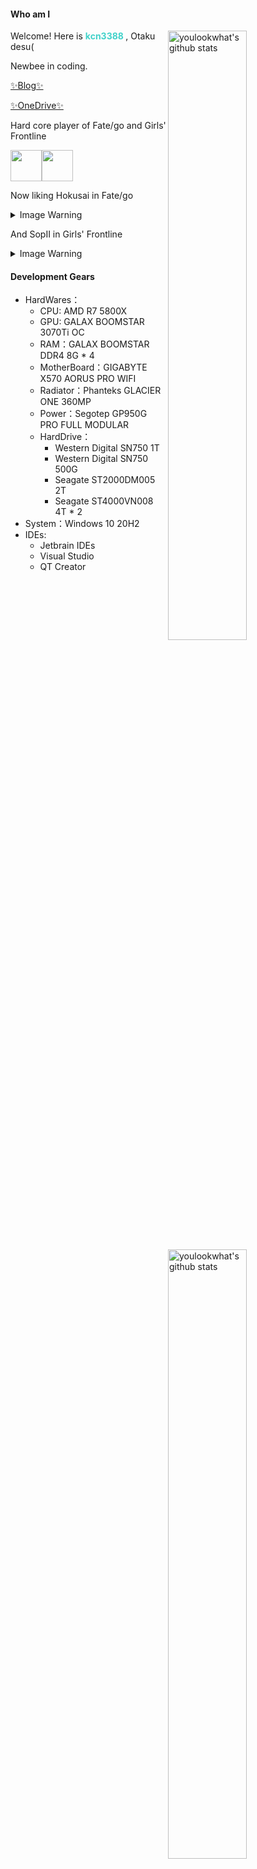 ####  Who am I

<img align="right" alt="youlookwhat's github stats" width="50%" src="https://github-readme-stats.vercel.app/api?username=kcn3388&show_icons=true&theme=vue&hide_border=true">
<img align="right" alt="youlookwhat's github stats" width="50%" src="https://github-readme-stats.vercel.app/api/top-langs/?username=kcn3388&theme=vue&layout=compact&hide_border=true">

Welcome! Here is <b style="color: #42d2ca"> **kcn3388** </b>, Otaku desu(

Newbee in coding.

[✨Blog✨](https://obsidian.kcn3388.club)

[✨OneDrive✨](https://onedrive.kcn3388.club)

Hard core player of Fate/go and Girls' Frontline

<img width="50px" src="https://user-images.githubusercontent.com/25716090/125243258-6e110580-e320-11eb-9d16-946f5f5a988e.png"><img width="50px" src="https://user-images.githubusercontent.com/25716090/125243290-779a6d80-e320-11eb-9df2-2a30e29476c5.png">

Now liking Hokusai in Fate/go

<!-- ![image](https://user-images.githubusercontent.com/25716090/125243258-6e110580-e320-11eb-9d16-946f5f5a988e.png) -->

<details>
  <summary>Image Warning</summary>
  
  ![](https://res.kcn3388.club/hexo-theme-obsidian/src/img/default-cover.jpg)
  
</details>

And SopII in Girls' Frontline

<!-- ![image](https://user-images.githubusercontent.com/25716090/125243290-779a6d80-e320-11eb-9df2-2a30e29476c5.png) -->

<details>
  <summary>Image Warning</summary>
  
  ![](https://res.kcn3388.club/hexo-theme-obsidian/src/img/sop.jpg)
  
  ![](https://res.kcn3388.club/hexo-theme-obsidian/src/img/sopjr.jpg)
  
</details>

#### Development Gears

+ HardWares：
  + CPU: AMD R7 5800X
  + GPU: GALAX BOOMSTAR 3070Ti OC
  + RAM：GALAX BOOMSTAR DDR4 8G * 4
  + MotherBoard：GIGABYTE X570 AORUS PRO WIFI
  + Radiator：Phanteks GLACIER ONE 360MP
  + Power：Segotep GP950G PRO FULL MODULAR
  + HardDrive：
    + Western Digital SN750 1T
    + Western Digital SN750 500G
    + Seagate ST2000DM005 2T
    + Seagate ST4000VN008 4T * 2
+ System：Windows 10 20H2
+ IDEs: 
  + Jetbrain IDEs
  + Visual Studio
  + QT Creator

<!--
**kcn3388/kcn3388** is a ✨ _special_ ✨ repository because its `README.md` (this file) appears on your GitHub profile.

Here are some ideas to get you started:

- 🔭 I’m currently working on ...
- 🌱 I’m currently learning ...
- 👯 I’m looking to collaborate on ...
- 🤔 I’m looking for help with ...
- 💬 Ask me about ...
- 📫 How to reach me: ...
- 😄 Pronouns: ...
- ⚡ Fun fact: ...
-->
